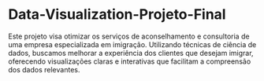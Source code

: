 # Data-Visualization-Projeto-Final
Este projeto visa otimizar os serviços de aconselhamento e consultoria de uma empresa especializada em imigração. Utilizando técnicas de ciência de dados, buscamos melhorar a experiência dos clientes que desejam imigrar, oferecendo visualizações claras e interativas que facilitam a compreensão dos dados relevantes.
